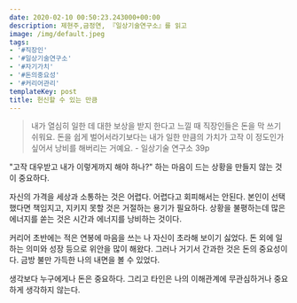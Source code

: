 ```yaml
---
date: 2020-02-10 00:50:23.243000+00:00
description: 제현주,금정연, 『일상기술연구소』를 읽고
image: /img/default.jpeg
tags:
- '#직장인'
- '#일상기술연구소'
- '#자기가치'
- '#돈의중요성'
- '#커리어관리'
templateKey: post
title: 헌신할 수 있는 만큼
---
```


> 내가 열심히 일한 데 대한 보상을 받지 한다고 느낄 때 직장인들은 돈을 막 쓰기 쉬워요. 돈을 쉽게 벌어서라기보다는 내가 일한 만큼의 가치가 고작 이 정도인가 싶어서 낭비를 해버리는 거예요. - 일상기술 연구소 39p

"고작 대우받고 내가 이렇게까지 해야 하나?" 하는 마음이 드는 상황을 만들지 않는 것이 중요하다.

자신의 가격을 세상과 소통하는 것은 어렵다. 어렵다고  회피해서는 안된다. 본인이 선택했다면 책임지고, 지키지 못할 것은 거절하는 용기가 필요하다. 상황을 불평하는데 많은 에너지를 쏟는 것은 시간과 에너지를 낭비하는 것이다.

커리어 초반에는 적은 연봉에 마음을 쓰는 나 자신이 초라해 보이기 싫었다. 돈 외에 일하는 의미와 성장 등으로 위안을 많이 해왔다. 그러나 거기서 간과한 것은 돈의 중요성이다. 금방 불만 가득한 나의 내면을 볼 수 있었다.

생각보다 누구에게나 돈은 중요하다. 그리고 타인은 나의 이해관계에 무관심하거나 중요하게 생각하지 않는다.
